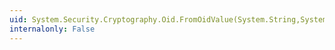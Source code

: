 ```yaml
---
uid: System.Security.Cryptography.Oid.FromOidValue(System.String,System.Security.Cryptography.OidGroup)
internalonly: False
---
```

